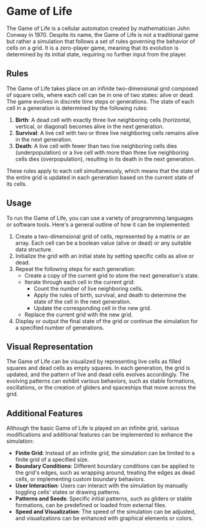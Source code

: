 # Game of Life

The Game of Life is a cellular automaton created by mathematician John Conway in 1970. Despite its name, the Game of Life is not a traditional game but rather a simulation that follows a set of rules governing the behavior of cells on a grid. It is a zero-player game, meaning that its evolution is determined by its initial state, requiring no further input from the player.

## Rules

The Game of Life takes place on an infinite two-dimensional grid composed of square cells, where each cell can be in one of two states: alive or dead. The game evolves in discrete time steps or generations. The state of each cell in a generation is determined by the following rules:

1. **Birth**: A dead cell with exactly three live neighboring cells (horizontal, vertical, or diagonal) becomes alive in the next generation.
2. **Survival**: A live cell with two or three live neighboring cells remains alive in the next generation.
3. **Death**: A live cell with fewer than two live neighboring cells dies (underpopulation) or a live cell with more than three live neighboring cells dies (overpopulation), resulting in its death in the next generation.

These rules apply to each cell simultaneously, which means that the state of the entire grid is updated in each generation based on the current state of its cells.

## Usage

To run the Game of Life, you can use a variety of programming languages or software tools. Here's a general outline of how it can be implemented:

1. Create a two-dimensional grid of cells, represented by a matrix or an array. Each cell can be a boolean value (alive or dead) or any suitable data structure.
2. Initialize the grid with an initial state by setting specific cells as alive or dead.
3. Repeat the following steps for each generation:
    - Create a copy of the current grid to store the next generation's state.
    - Iterate through each cell in the current grid:
        - Count the number of live neighboring cells.
        - Apply the rules of birth, survival, and death to determine the state of the cell in the next generation.
        - Update the corresponding cell in the new grid.
    - Replace the current grid with the new grid.
4. Display or output the final state of the grid or continue the simulation for a specified number of generations.

## Visual Representation

The Game of Life can be visualized by representing live cells as filled squares and dead cells as empty squares. In each generation, the grid is updated, and the pattern of live and dead cells evolves accordingly. The evolving patterns can exhibit various behaviors, such as stable formations, oscillations, or the creation of gliders and spaceships that move across the grid.

## Additional Features

Although the basic Game of Life is played on an infinite grid, various modifications and additional features can be implemented to enhance the simulation:

- **Finite Grid**: Instead of an infinite grid, the simulation can be limited to a finite grid of a specified size.
- **Boundary Conditions**: Different boundary conditions can be applied to the grid's edges, such as wrapping around, treating the edges as dead cells, or implementing custom boundary behaviors.
- **User Interaction**: Users can interact with the simulation by manually toggling cells' states or drawing patterns.
- **Patterns and Seeds**: Specific initial patterns, such as gliders or stable formations, can be predefined or loaded from external files.
- **Speed and Visualization**: The speed of the simulation can be adjusted, and visualizations can be enhanced with graphical elements or colors.
